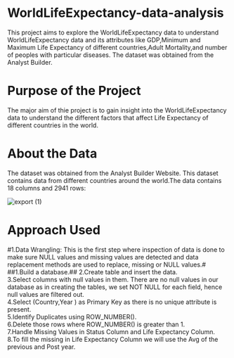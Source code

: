 # WorldLifeExpectancy-data-analysis
This project aims to explore the WorldLifeExpectancy data to understand WorldLifeExpectancy data and its attributes like GDP,Minimum and Maximum Life Expectancy of different countries,Adult Mortality,and number of peoples with particular diseases. The dataset was obtained from the Analyst Builder.

# Purpose of the Project
The major aim of thie project is to gain insight into the WorldLifeExpectancy data to understand the different factors that affect Life Expectancy of different countries in the world.

# About the Data
The dataset was obtained from the Analyst Builder Website. This dataset contains data from different countries around the world.The data contains 18 columns and 2941 rows:

![export (1)](https://github.com/user-attachments/assets/81096519-d25d-412d-879f-21984a5831f4)

# Approach Used
#1.Data Wrangling: This is the first step where inspection of data is done to make sure NULL values and missing values are detected and data replacement methods are used to replace, missing or NULL values.\#
    ##1.Build a database.\##
    2.Create table and insert the data.\
    3.Select columns with null values in them. There are no null values in our database as in creating the tables, we set NOT NULL for each field, hence null values are 
         filtered out.\
    4.Select (Country,Year ) as Primary Key as there is no unique attribute is present.\
    5.Identify Duplicates using ROW_NUMBER().\
    6.Delete those rows where ROW_NUMBER() is greater than 1.\
    7.Handle Missing Values in Status Column and Life Expectancy Column.\
    8.To fill the missing in Life Expectancy Column we will use the Avg of the previous and Post year.




